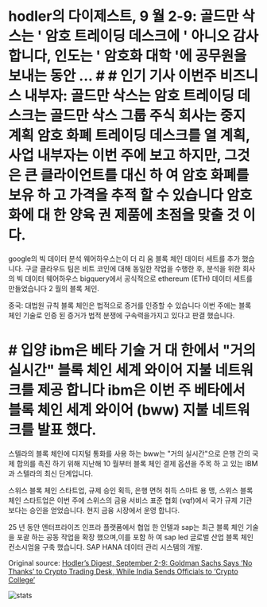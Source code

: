 # hodler의 다이제스트, 9 월 2-9: 골드만 삭스는 ' 암호 트레이딩 데스크에 ' 아니오 감사 합니다, 인도는 ' 암호화 대학 '에 공무원을 보내는 동안 ... # # 인기 기사 이번주 비즈니스 내부자: 골드만 삭스는 암호 트레이딩 데스크는 골드만 삭스 그룹 주식 회사는 중지 계획 암호 화폐 트레이딩 데스크를 열 계획, 사업 내부자는 이번 주에 보고 하지만, 그것은 큰 클라이언트를 대신 하 여 암호 화폐를 보유 하 고 가격을 추적 할 수 있습니다 암호화에 대 한 양육 권 제품에 초점을 맞출 것 이다.

google의 빅 데이터 분석 웨어하우스는이 더 리 움 블록 체인 데이터 세트를 추가 했습니다. 구글 클라우드 팀은 비트 코인에 대해 동일한 작업을 수행한 후, 분석을 위한 회사의 빅 데이터 웨어하우스 bigquery에서 공식적으로 ethereum (ETH) 데이터 세트를 만들었습니다 2 월의 블록 체인.

중국: 대법원 규칙 블록 체인은 법적으로 증거를 인증할 수 있습니다 이번 주에는 블록 체인 기술로 인증 된 증거가 법적 분쟁에 구속력을가지고 있다고 판결 했습니다.

# # 입양 ibm은 베타 기술 거 대 한에서 "거의 실시간" 블록 체인 세계 와이어 지불 네트워크를 제공 합니다 ibm은 이번 주 베타에서 블록 체인 세계 와이어 (bww) 지불 네트워크를 발표 했다.

스텔라의 블록 체인에 디지털 통화를 사용 하는 bww는 "거의 실시간"으로 은행 간의 국제 합의를 촉진 하기 위해 지난해 10 월부터 블록 체인 결제 옵션을 주목 하 고 있는 IBM과 스텔라의 최신 단계입니다.

스위스 블록 체인 스타트업, 규제 승인 획득, 은행 면허 취득 스마트 용 맹, 스위스 블록 체인 스타트업은 이번 주에 스위스의 금융 서비스 표준 협회 (vqf)에서 국가 규제 기관 보다는 승인을 얻었습니다. 현지 금융 시장에서 운영 합니다.

25 년 동안 엔터프라이즈 인프라 플랫폼에서 협업 한 인텔과 sap는 최근 블록 체인 기술을 포괄 하는 공동 작업을 확장 했으며,이를 포함 하 여 sap led 글로벌 산업 블록 체인 컨소시엄을 구축 했습니다. SAP HANA 데이터 관리 시스템의 개발.

Original source: [Hodler’s Digest, September 2-9: Goldman Sachs Says ‘No Thanks’ to Crypto Trading Desk, While India Sends Officials to ‘Crypto College’](https://cointelegraph.com/news/hodlers-digest-september-2-9-goldman-sachs-says-no-thanks-to-crypto-trading-desk-while-india-sends-officials-to-crypto-college)

![stats](https://c.statcounter.com/11760860/0/a89fa40b/1/ "stats")